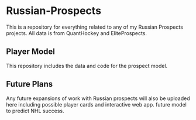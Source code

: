 # Russian-Prospects
This is a repository for everything related to any of my Russian Prospects projects. All data is from QuantHockey and EliteProspects.

## Player Model
This repository includes the data and code for the prospect model.

## Future Plans
Any future expansions of work with Russian prospects will also be uploaded here including possible player cards and interactive web app. 
future model to predict NHL success. 
